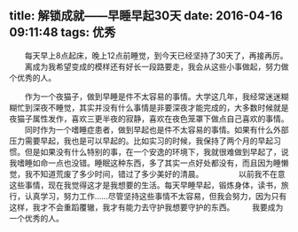 title: 解锁成就——早睡早起30天
date: 2016-04-16 09:11:48
tags: 优秀
---
　　每天早上8点起床，晚上12点前睡觉，到今天已经坚持了30天了，再接再厉。
　　离成为我希望变成的模样还有好长一段路要走，我会从这些小事做起，努力做个优秀的人。
<!--more-->
　　作为一个夜猫子，做到早睡是件不太容易的事情。大学这几年，我经常迷迷糊糊忙到深夜不睡觉，其实并没有什么事情是非要深夜才能完成的，大多数时候就是夜猫子属性发作，喜欢三更半夜的寂静，喜欢在夜色笼罩下做点自己喜欢的事情。
　　同时作为一个嗜睡症患者，做到早起也是件不太容易的事情。如果有什么外部压力需要早起，我也是可以早起的。比如实习的时候，我保持了两个月的早起习惯。但是如果没有什么特别的事，在一个安逸的环境下，我就很难做到早起了，说我嗜睡如命一点也没错。睡眠这种东西，多了其实一点好处都没有，而且因为睡懒觉，我不知道荒废了多少时间，错过了多少美好的清晨。
　　
　　以前我不在意这些事情，现在我觉得这才是我想要的生活。每天早睡早起，锻炼身体，读书，旅行，认真学习，努力工作……尽管坚持这些事情不太容易，但我会努力，因为只有这样，我才不会重蹈覆辙，我才有能力去守护我想要守护的东西。
　　我要成为一个优秀的人。